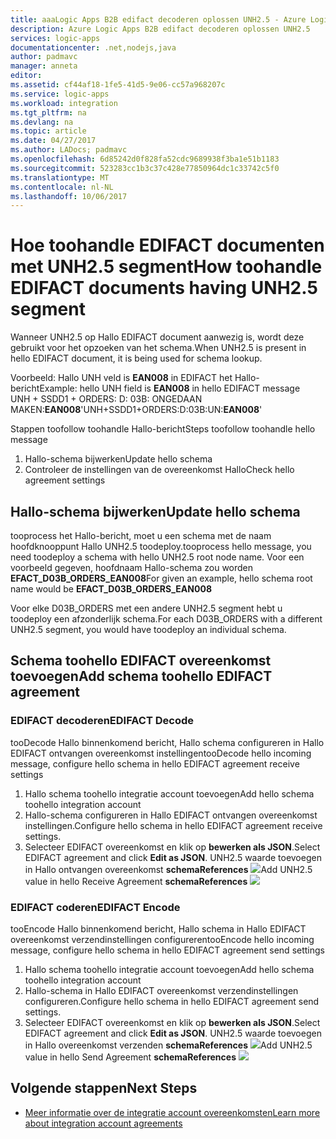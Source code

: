 ```yaml
---
title: aaaLogic Apps B2B edifact decoderen oplossen UNH2.5 - Azure Logic Apps | Microsoft Docs
description: Azure Logic Apps B2B edifact decoderen oplossen UNH2.5
services: logic-apps
documentationcenter: .net,nodejs,java
author: padmavc
manager: anneta
editor: 
ms.assetid: cf44af18-1fe5-41d5-9e06-cc57a968207c
ms.service: logic-apps
ms.workload: integration
ms.tgt_pltfrm: na
ms.devlang: na
ms.topic: article
ms.date: 04/27/2017
ms.author: LADocs; padmavc
ms.openlocfilehash: 6d85242d0f828fa52cdc9689938f3ba1e51b1183
ms.sourcegitcommit: 523283cc1b3c37c428e77850964dc1c33742c5f0
ms.translationtype: MT
ms.contentlocale: nl-NL
ms.lasthandoff: 10/06/2017
---
```

# <a name="how-toohandle-edifact-documents-having-unh25-segment"></a><span data-ttu-id="dabf8-103">Hoe toohandle EDIFACT documenten met UNH2.5 segment</span><span class="sxs-lookup"><span data-stu-id="dabf8-103">How toohandle EDIFACT documents having UNH2.5 segment</span></span>
<span data-ttu-id="dabf8-104">Wanneer UNH2.5 op Hallo EDIFACT document aanwezig is, wordt deze gebruikt voor het opzoeken van het schema.</span><span class="sxs-lookup"><span data-stu-id="dabf8-104">When UNH2.5 is present in hello EDIFACT document, it is being used for schema lookup.</span></span> 

<span data-ttu-id="dabf8-105">Voorbeeld: Hallo UNH veld is **EAN008** in EDIFACT het Hallo-bericht</span><span class="sxs-lookup"><span data-stu-id="dabf8-105">Example: hello UNH field is **EAN008** in hello EDIFACT message</span></span>  
<span data-ttu-id="dabf8-106">UNH + SSDD1 + ORDERS: D: 03B: ONGEDAAN MAKEN:**EAN008**'</span><span class="sxs-lookup"><span data-stu-id="dabf8-106">UNH+SSDD1+ORDERS:D:03B:UN:**EAN008**'</span></span>  

<span data-ttu-id="dabf8-107">Stappen toofollow toohandle Hallo-bericht</span><span class="sxs-lookup"><span data-stu-id="dabf8-107">Steps toofollow toohandle hello message</span></span> 
1. <span data-ttu-id="dabf8-108">Hallo-schema bijwerken</span><span class="sxs-lookup"><span data-stu-id="dabf8-108">Update hello schema</span></span>
2. <span data-ttu-id="dabf8-109">Controleer de instellingen van de overeenkomst Hallo</span><span class="sxs-lookup"><span data-stu-id="dabf8-109">Check hello agreement settings</span></span>  

## <a name="update-hello-schema"></a><span data-ttu-id="dabf8-110">Hallo-schema bijwerken</span><span class="sxs-lookup"><span data-stu-id="dabf8-110">Update hello schema</span></span>
<span data-ttu-id="dabf8-111">tooprocess het Hallo-bericht, moet u een schema met de naam hoofdknooppunt Hallo UNH2.5 toodeploy.</span><span class="sxs-lookup"><span data-stu-id="dabf8-111">tooprocess hello message, you need toodeploy a schema with hello UNH2.5 root node name.</span></span>  <span data-ttu-id="dabf8-112">Voor een voorbeeld gegeven, hoofdnaam Hallo-schema zou worden **EFACT_D03B_ORDERS_EAN008**</span><span class="sxs-lookup"><span data-stu-id="dabf8-112">For given an example, hello schema root name would be **EFACT_D03B_ORDERS_EAN008**</span></span>  

<span data-ttu-id="dabf8-113">Voor elke D03B_ORDERS met een andere UNH2.5 segment hebt u toodeploy een afzonderlijk schema.</span><span class="sxs-lookup"><span data-stu-id="dabf8-113">For each D03B_ORDERS with a different UNH2.5 segment, you would have toodeploy an individual schema.</span></span>  

## <a name="add-schema-toohello-edifact-agreement"></a><span data-ttu-id="dabf8-114">Schema toohello EDIFACT overeenkomst toevoegen</span><span class="sxs-lookup"><span data-stu-id="dabf8-114">Add schema toohello EDIFACT agreement</span></span>
### <a name="edifact-decode"></a><span data-ttu-id="dabf8-115">EDIFACT decoderen</span><span class="sxs-lookup"><span data-stu-id="dabf8-115">EDIFACT Decode</span></span>
<span data-ttu-id="dabf8-116">tooDecode Hallo binnenkomend bericht, Hallo schema configureren in Hallo EDIFACT ontvangen overeenkomst instellingen</span><span class="sxs-lookup"><span data-stu-id="dabf8-116">tooDecode hello incoming message, configure hello schema in hello EDIFACT agreement receive settings</span></span>
1. <span data-ttu-id="dabf8-117">Hallo schema toohello integratie account toevoegen</span><span class="sxs-lookup"><span data-stu-id="dabf8-117">Add hello schema toohello integration account</span></span>    
2. <span data-ttu-id="dabf8-118">Hallo-schema configureren in Hallo EDIFACT ontvangen overeenkomst instellingen.</span><span class="sxs-lookup"><span data-stu-id="dabf8-118">Configure hello schema in hello EDIFACT agreement receive settings.</span></span> 
3. <span data-ttu-id="dabf8-119">Selecteer EDIFACT overeenkomst en klik op **bewerken als JSON**.</span><span class="sxs-lookup"><span data-stu-id="dabf8-119">Select EDIFACT agreement and click **Edit as JSON**.</span></span>  <span data-ttu-id="dabf8-120">UNH2.5 waarde toevoegen in Hallo ontvangen overeenkomst **schemaReferences**
![](./media/logic-apps-enterprise-integration-edifact_inputfile_unh2.5/image1.png)</span><span class="sxs-lookup"><span data-stu-id="dabf8-120">Add UNH2.5 value in hello Receive Agreement **schemaReferences**
![](./media/logic-apps-enterprise-integration-edifact_inputfile_unh2.5/image1.png)</span></span>

### <a name="edifact-encode"></a><span data-ttu-id="dabf8-121">EDIFACT coderen</span><span class="sxs-lookup"><span data-stu-id="dabf8-121">EDIFACT Encode</span></span>
<span data-ttu-id="dabf8-122">tooEncode Hallo binnenkomend bericht, Hallo schema in Hallo EDIFACT overeenkomst verzendinstellingen configureren</span><span class="sxs-lookup"><span data-stu-id="dabf8-122">tooEncode hello incoming message, configure hello schema in hello EDIFACT agreement send settings</span></span>
1. <span data-ttu-id="dabf8-123">Hallo schema toohello integratie account toevoegen</span><span class="sxs-lookup"><span data-stu-id="dabf8-123">Add hello schema toohello integration account</span></span>    
2. <span data-ttu-id="dabf8-124">Hallo-schema in Hallo EDIFACT overeenkomst verzendinstellingen configureren.</span><span class="sxs-lookup"><span data-stu-id="dabf8-124">Configure hello schema in hello EDIFACT agreement send settings.</span></span> 
3. <span data-ttu-id="dabf8-125">Selecteer EDIFACT overeenkomst en klik op **bewerken als JSON**.</span><span class="sxs-lookup"><span data-stu-id="dabf8-125">Select EDIFACT agreement and click **Edit as JSON**.</span></span>  <span data-ttu-id="dabf8-126">UNH2.5 waarde toevoegen in Hallo overeenkomst verzenden **schemaReferences**
![](./media/logic-apps-enterprise-integration-edifact_inputfile_unh2.5/image2.png)</span><span class="sxs-lookup"><span data-stu-id="dabf8-126">Add UNH2.5 value in hello Send Agreement **schemaReferences**
![](./media/logic-apps-enterprise-integration-edifact_inputfile_unh2.5/image2.png)</span></span>

## <a name="next-steps"></a><span data-ttu-id="dabf8-127">Volgende stappen</span><span class="sxs-lookup"><span data-stu-id="dabf8-127">Next Steps</span></span>
* [<span data-ttu-id="dabf8-128">Meer informatie over de integratie account overeenkomsten</span><span class="sxs-lookup"><span data-stu-id="dabf8-128">Learn more about integration account agreements</span></span>](../logic-apps/logic-apps-enterprise-integration-agreements.md "meer informatie over enterprise integration-overeenkomsten")  
